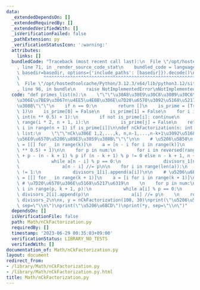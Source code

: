 ```yaml
---
data:
  _extendedDependsOn: []
  _extendedRequiredBy: []
  _extendedVerifiedWith: []
  _isVerificationFailed: false
  _pathExtension: py
  _verificationStatusIcon: ':warning:'
  attributes:
    links: []
  bundledCode: "Traceback (most recent call last):\n  File \"/opt/hostedtoolcache/Python/3.12.3/x64/lib/python3.12/site-packages/onlinejudge_verify/documentation/build.py\"\
    , line 71, in _render_source_code_stat\n    bundled_code = language.bundle(stat.path,\
    \ basedir=basedir, options={'include_paths': [basedir]}).decode()\n          \
    \         ^^^^^^^^^^^^^^^^^^^^^^^^^^^^^^^^^^^^^^^^^^^^^^^^^^^^^^^^^^^^^^^^^^^^^^^^^^^^^^^^^\n\
    \  File \"/opt/hostedtoolcache/Python/3.12.3/x64/lib/python3.12/site-packages/onlinejudge_verify/languages/python.py\"\
    , line 96, in bundle\n    raise NotImplementedError\nNotImplementedError\n"
  code: "def primes_list(n):\n    \"\"\"\u30A8\u30E9\u30C8\u30B9\u30C6\u30CD\u30B9\
    \u306E\u7BE9\u3067n\u4EE5\u4E0B\u306E\u7D20\u6570\u3092\u5168\u5217\u6319\u3059\
    \u308B\"\"\"\n    if n == 0:\n        return []\n    is_prime = [True] * (n +\
    \ 1)\n    is_prime[0] = False\n    is_prime[1] = False\n    for i in range(2,\
    \ int(n ** 0.5) + 1):\n        if not is_prime[i]: continue\n        for j in\
    \ range(i * 2, n + 1, i):\n            is_prime[j] = False\n    return [i for\
    \ i in range(n + 1) if is_prime[i]]\n\ndef nCkFactorization(n: int, k: int) ->\
    \ list:\n    \"\"\"nCk\u306E 1,2,...,k, n,n-1,...,n-k+1\u3092\u5168\u3066\u7D20\
    \u56E0\u6570\u5206\u89E3\u3059\u308B\"\"\"\n\n    # \u5206\u5B50\n    divisors_1\
    \ = [[] for _ in range(k)]\n    a = [n - i for i in range(k)]\n    num = primes_list(int(n\
    \ ** 0.5) + 1)\n\n    for p in num:\n        for i in reversed(range(n - k + 1\
    \ + p - (n - k + 1) % p if (n - k + 1) % p != 0 else n - k + 1, n + 1, p)):\n\
    \            while a[n - i] % p == 0:\n                divisors_1[n - i].append(p)\n\
    \                a[n - i] //= p\n\n    for i in range(len(a)):\n        if a[i]\
    \ != 1:\n            divisors_1[i].append(a[i])\n\n    # \u5206\u6BCD\n    divisors_2\
    \ = [[] for _ in range(k + 1)]\n    a = [i for i in range(k + 1)]\n    num = primes_list(k)\
    \ # \u7D20\u6570\u306E\u5168\u5217\u6319\n    \n    for p in num:\n        for\
    \ i in range(p, k + 1, p):\n            while a[i] % p == 0:\n               \
    \ divisors_2[i].append(p)\n                a[i] //= p\n    \n    return divisors_1,\
    \ divisors_2\n\nx, y = nCkFactorization(100, 30)\nprint(\"\u5206\u5B50\")\nprint(*x,\
    \ sep=\"\\n\")\nprint(\"\u5206\u6BCD\")\nprint(*y, sep=\"\\n\")"
  dependsOn: []
  isVerificationFile: false
  path: Math/nCkFactorization.py
  requiredBy: []
  timestamp: '2023-06-29 00:35:03+09:00'
  verificationStatus: LIBRARY_NO_TESTS
  verifiedWith: []
documentation_of: Math/nCkFactorization.py
layout: document
redirect_from:
- /library/Math/nCkFactorization.py
- /library/Math/nCkFactorization.py.html
title: Math/nCkFactorization.py
---
```

